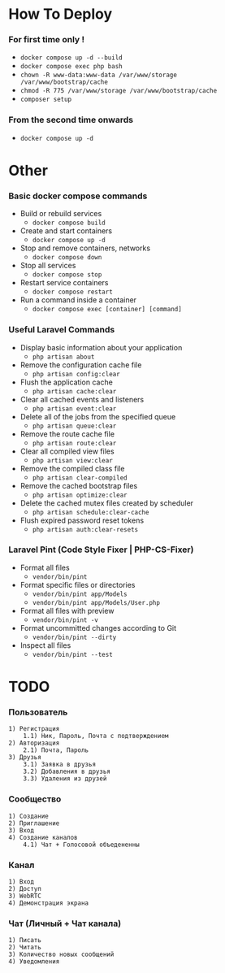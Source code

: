 # How To Deploy

### For first time only !
- `docker compose up -d --build`
- `docker compose exec php bash`
- `chown -R www-data:www-data /var/www/storage /var/www/bootstrap/cache`
- `chmod -R 775 /var/www/storage /var/www/bootstrap/cache`
- `composer setup`

### From the second time onwards
- `docker compose up -d`

# Other

### Basic docker compose commands
- Build or rebuild services
    - `docker compose build`
- Create and start containers
    - `docker compose up -d`
- Stop and remove containers, networks
    - `docker compose down`
- Stop all services
    - `docker compose stop`
- Restart service containers
    - `docker compose restart`
- Run a command inside a container
    - `docker compose exec [container] [command]`

### Useful Laravel Commands
- Display basic information about your application
    - `php artisan about`
- Remove the configuration cache file
    - `php artisan config:clear`
- Flush the application cache
    - `php artisan cache:clear`
- Clear all cached events and listeners
    - `php artisan event:clear`
- Delete all of the jobs from the specified queue
    - `php artisan queue:clear`
- Remove the route cache file
    - `php artisan route:clear`
- Clear all compiled view files
    - `php artisan view:clear`
- Remove the compiled class file
    - `php artisan clear-compiled`
- Remove the cached bootstrap files
    - `php artisan optimize:clear`
- Delete the cached mutex files created by scheduler
    - `php artisan schedule:clear-cache`
- Flush expired password reset tokens
    - `php artisan auth:clear-resets`

### Laravel Pint (Code Style Fixer | PHP-CS-Fixer)
- Format all files
    - `vendor/bin/pint`
- Format specific files or directories
    - `vendor/bin/pint app/Models`
    - `vendor/bin/pint app/Models/User.php`
- Format all files with preview
    - `vendor/bin/pint -v`
- Format uncommitted changes according to Git
    - `vendor/bin/pint --dirty`
- Inspect all files
  - `vendor/bin/pint --test`


# TODO

### Пользователь
    1) Регистрация
        1.1) Ник, Пароль, Почта с подтверждением
    2) Авторизация
        2.1) Почта, Пароль
    3) Друзья
        3.1) Заявка в друзья
        3.2) Добавления в друзья
        3.3) Удаления из друзей

### Сообщество
    1) Создание
    2) Приглашение
    3) Вход
    4) Создание каналов
        4.1) Чат + Голосовой объедененны

### Канал
    1) Вход
    2) Доступ
    3) WebRTC
    4) Демонстрация экрана

### Чат (Личный + Чат канала)
    1) Писать
    2) Читать
    3) Количество новых сообщений
    4) Уведомления
